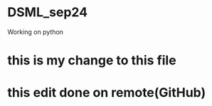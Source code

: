 # DSML_sep24
 Working on python


# this is my change to this file

# this edit done on remote(GitHub)
